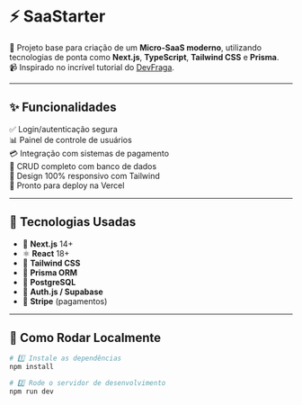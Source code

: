# ⚡️ SaaStarter

🚀 Projeto base para criação de um **Micro-SaaS moderno**, utilizando tecnologias de ponta como **Next.js**, **TypeScript**, **Tailwind CSS** e **Prisma**.  
📹 Inspirado no incrível tutorial do [DevFraga](https://www.youtube.com/watch?v=rB46XcD-rmQ).

---

## ✨ Funcionalidades

✅ Login/autenticação segura  
📊 Painel de controle de usuários  
💳 Integração com sistemas de pagamento  
🧠 CRUD completo com banco de dados  
🎨 Design 100% responsivo com Tailwind  
🚀 Pronto para deploy na Vercel

---

## 🧰 Tecnologias Usadas

- 🧪 **Next.js** 14+
- ⚛️ **React** 18+
- 💅 **Tailwind CSS**
- 🔄 **Prisma ORM**
- 🐘 **PostgreSQL**
- 🔐 **Auth.js / Supabase**
- 💸 **Stripe** (pagamentos)

---

## 🚀 Como Rodar Localmente

```bash
# 1️⃣ Instale as dependências
npm install

# 2️⃣ Rode o servidor de desenvolvimento
npm run dev
